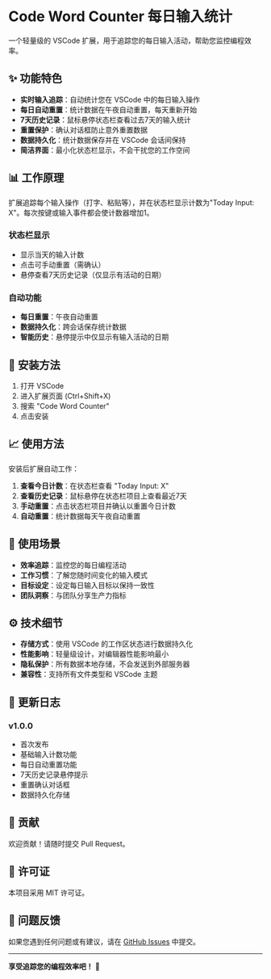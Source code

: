 # Code Word Counter  每日输入统计

一个轻量级的 VSCode 扩展，用于追踪您的每日输入活动，帮助您监控编程效率。

## ✨ 功能特色

- **实时输入追踪**：自动统计您在 VSCode 中的每日输入操作
- **每日自动重置**：统计数据在午夜自动重置，每天重新开始
- **7天历史记录**：鼠标悬停状态栏查看过去7天的输入统计
- **重置保护**：确认对话框防止意外重置数据
- **数据持久化**：统计数据保存并在 VSCode 会话间保持
- **简洁界面**：最小化状态栏显示，不会干扰您的工作空间

## 📊 工作原理

扩展追踪每个输入操作（打字、粘贴等），并在状态栏显示计数为"Today Input: X"。每次按键或输入事件都会使计数器增加1。

### 状态栏显示

- 显示当天的输入计数
- 点击可手动重置（需确认）
- 悬停查看7天历史记录（仅显示有活动的日期）

### 自动功能

- **每日重置**：午夜自动重置
- **数据持久化**：跨会话保存统计数据
- **智能历史**：悬停提示中仅显示有输入活动的日期

## 🚀 安装方法

1. 打开 VSCode
2. 进入扩展页面 (Ctrl+Shift+X)
3. 搜索 "Code Word Counter"
4. 点击安装

## 📈 使用方法

安装后扩展自动工作：

1. **查看今日计数**：在状态栏查看 "Today Input: X"
2. **查看历史记录**：鼠标悬停在状态栏项目上查看最近7天
3. **手动重置**：点击状态栏项目并确认以重置今日计数
4. **自动重置**：统计数据每天午夜自动重置

## 🎯 使用场景

- **效率追踪**：监控您的每日编程活动
- **工作习惯**：了解您随时间变化的输入模式
- **目标设定**：设定每日输入目标以保持一致性
- **团队洞察**：与团队分享生产力指标

## ⚙️ 技术细节

- **存储方式**：使用 VSCode 的工作区状态进行数据持久化
- **性能影响**：轻量级设计，对编辑器性能影响最小
- **隐私保护**：所有数据本地存储，不会发送到外部服务器
- **兼容性**：支持所有文件类型和 VSCode 主题

## 📝 更新日志

### v1.0.0

- 首次发布
- 基础输入计数功能
- 每日自动重置功能
- 7天历史记录悬停提示
- 重置确认对话框
- 数据持久化存储

## 🤝 贡献

欢迎贡献！请随时提交 Pull Request。

## 📄 许可证

本项目采用 MIT 许可证。

## 🐛 问题反馈

如果您遇到任何问题或有建议，请在 [GitHub Issues](https://github.com/your-username/vscode-daily-input-stats/issues) 中提交。

---

**享受追踪您的编程效率吧！** 🚀
